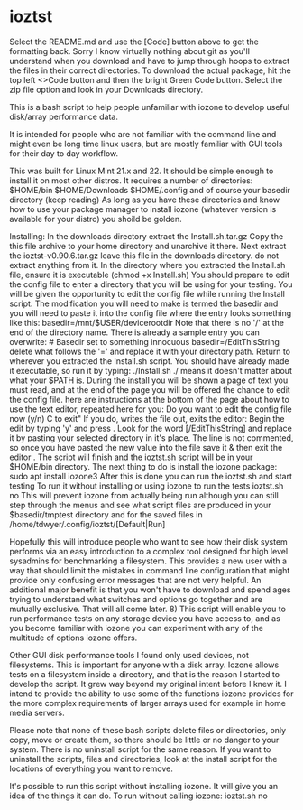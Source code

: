 # ioztst
Select the README.md and use the [Code] button above to get the 
formatting back.  Sorry I know virtually nothing about git as you'll
understand when you download and have to jump through hoops to extract
the files in their correct directories.
To download the actual package, hit the top left <>Code button and then
the bright Green Code button.  Select the zip file option and look in
your Downloads directory.

This is a bash script to help people unfamiliar with iozone to develop useful
disk/array performance data.

It is intended for people who are not familiar with the command line
and might even be long time linux users, but are mostly familiar with GUI
tools for their day to day workflow.

This was built for Linux Mint 21.x and 22. It should be simple enough
to install it on most other distros.  It requires a number of directories:
   $HOME/bin
   $HOME/Downloads
   $HOME/.config
   and of course your basedir directory (keep reading)
As long as you have these directories and know how to use your package
manager to install iozone (whatever version is available for your distro)
you shoild be golden.

Installing: In the downloads directory extract the Install.sh.tar.gz
            Copy the this file archive to your home directory and 
            unarchive it there.
            Next extract the ioztst-v0.90.6.tar.gz leave this file in
            the downloads directory.  do not extract anything from it.
            In the directory where you extracted the Install.sh file,
            ensure it is executable (chmod +x Install.sh)
            You should prepare to edit the config file to enter a
            directory that you will be using for your testing.  You will
            be given the opportunity to edit the config file while running
            the Install script. The modification you will need to make
            is termed the basedir and you will need to paste it into the
            config file where the entry looks something like this:
                  basedir=/mnt/$USER/devicerootdir
            Note that there is no '/' at the end of the directory name.
            There is already a sample entry you can overwrite:
                  # Basedir set to something innocuous
                  basedir=/EditThisString
            delete what follows the '=' and replace it with your directory
            path.
            Return to wherever you extracted the Install.sh script. You
            should have already made it executable, so run it by typing:
               ./Install.sh 
            ./ means it doesn't matter about what your $PATH is.  During the
            install you will be shown a page of text you must read, and at 
            the end of the page you will be offered the chance to edit the
            config file.  here are instructions at the bottom of the page
            about how to use the text editor, repeated here for you:
       Do you want to edit the config file now (y/n)  <Ctrl>C to exit"
       If you do, <Ctrl><O> <Enter> writes the file out, <Ctrl><X> exits the editor:
            Begin the edit by typing 'y' and press <Enter>.  Look for the
            word [/EditThisString] and replace it by pasting your selected
            directory in it's place.  The line is not commented, so once you
            have pasted the new value into the file save it <Ctrl><O> & <Enter>
            then exit the editor <Ctrl><X>.  The script will finish and the
            ioztst.sh script will be in your $HOME/bin directory.
            The next thing to do is install the iozone package:
                sudo apt install iozone3
            After this is done you can run the ioztst.sh and start testing
            To run it without installing or using iozone to run the tests
                ioztst.sh no
            This will prevent iozone from actually being run although you can
            still step through the menus and see what script files are produced
            in your $basedir/tmptest directory and for the saved files in 
            /home/tdwyer/.config/ioztst/[Default|Run]

Hopefully this will introduce people who want to see how their disk system performs
via an easy introduction to a complex tool designed for high level sysadmins for
benchmarking a filesystem. This provides a new user with a way that
should limit the mistakes in command line configuration that might provide
only confusing error messages that are not very helpful.  An additional major
benefit is that you won't have to download and spend ages trying to understand
what switches and options go together and are mutually exclusive.
That will all come later. 8)  This script will enable you to run performance
tests on any storage device you have access to, and as you become familiar
with iozone you can experiment with any of the multitude of options iozone
offers.

Other GUI disk performance tools I found only used devices, not filesystems.
This is important for anyone with a disk array.
Iozone allows tests on a filesystem inside a directory, and that is the reason
I started to develop the script.  It grew way beyond my original intent before
I knew it.  I intend to provide the ability to use some of the functions iozone
provides for the more complex requirements of larger arrays used for example in
home media servers.

Please note that none of these bash scripts delete files or directories, only 
copy, move or create them, so there should be little or no danger to your system.
There is no uninstall script for the same reason.  If you want to uninstall the
scripts, files and directories, look at the install script for the locations 
of everything you want to remove.

It's possible to run this script without installing iozone.  It will give you an
idea of the things it can do.  To run without calling iozone: ioztst.sh no
